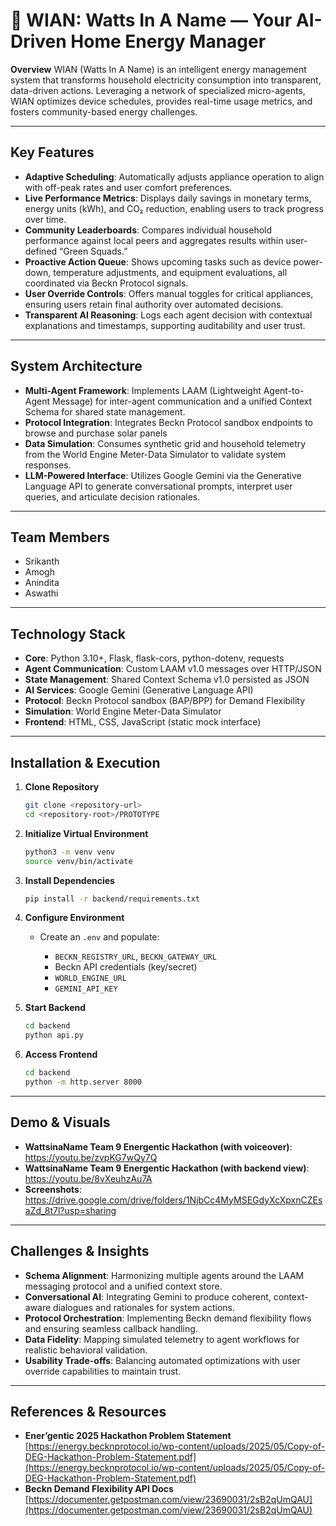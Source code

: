 # 📌 WIAN: Watts In A Name — Your AI-Driven Home Energy Manager

**Overview**
WIAN (Watts In A Name) is an intelligent energy management system that transforms household electricity consumption into transparent, data-driven actions. Leveraging a network of specialized micro-agents, WIAN optimizes device schedules, provides real-time usage metrics, and fosters community-based energy challenges.

---

## Key Features

* **Adaptive Scheduling**: Automatically adjusts appliance operation to align with off-peak rates and user comfort preferences.
* **Live Performance Metrics**: Displays daily savings in monetary terms, energy units (kWh), and CO₂ reduction, enabling users to track progress over time.
* **Community Leaderboards**: Compares individual household performance against local peers and aggregates results within user-defined “Green Squads.”
* **Proactive Action Queue**: Shows upcoming tasks such as device power-down, temperature adjustments, and equipment evaluations, all coordinated via Beckn Protocol signals.
* **User Override Controls**: Offers manual toggles for critical appliances, ensuring users retain final authority over automated decisions.
* **Transparent AI Reasoning**: Logs each agent decision with contextual explanations and timestamps, supporting auditability and user trust.

---

## System Architecture

* **Multi-Agent Framework**: Implements LAAM (Lightweight Agent-to-Agent Message) for inter-agent communication and a unified Context Schema for shared state management.
* **Protocol Integration**: Integrates Beckn Protocol sandbox endpoints to browse and purchase solar panels
* **Data Simulation**: Consumes synthetic grid and household telemetry from the World Engine Meter-Data Simulator to validate system responses.
* **LLM-Powered Interface**: Utilizes Google Gemini via the Generative Language API to generate conversational prompts, interpret user queries, and articulate decision rationales.

---

## Team Members

* Srikanth 
* Amogh
* Anindita
* Aswathi

---

## Technology Stack

* **Core**: Python 3.10+, Flask, flask-cors, python-dotenv, requests
* **Agent Communication**: Custom LAAM v1.0 messages over HTTP/JSON
* **State Management**: Shared Context Schema v1.0 persisted as JSON
* **AI Services**: Google Gemini (Generative Language API)
* **Protocol**: Beckn Protocol sandbox (BAP/BPP) for Demand Flexibility
* **Simulation**: World Engine Meter-Data Simulator
* **Frontend**: HTML, CSS, JavaScript (static mock interface)

---

## Installation & Execution

1. **Clone Repository**

   ```bash
   git clone <repository-url>
   cd <repository-root>/PROTOTYPE
   ```

2. **Initialize Virtual Environment**

   ```bash
   python3 -m venv venv
   source venv/bin/activate
   ```

3. **Install Dependencies**

   ```bash
   pip install -r backend/requirements.txt
   ```

4. **Configure Environment**

   * Create an `.env` and populate:

     * `BECKN_REGISTRY_URL`, `BECKN_GATEWAY_URL`
     * Beckn API credentials (key/secret)
     * `WORLD_ENGINE_URL`
     * `GEMINI_API_KEY`

5. **Start Backend**

   ```bash
   cd backend
   python api.py
   ```

7. **Access Frontend**

   ```bash
   cd backend
   python -m http.server 8000
   ```

---

## Demo & Visuals

* **WattsinaName Team 9 Energentic Hackathon (with voiceover)**: https://youtu.be/zvpKG7wQy7Q
* **WattsinaName Team 9 Energentic Hackathon (with backend view)**: https://youtu.be/8vXeuhzAu7A
* **Screenshots**: https://drive.google.com/drive/folders/1NjbCc4MyMSEGdyXcXpxnCZEsaZd_8t7l?usp=sharing
---

## Challenges & Insights

* **Schema Alignment**: Harmonizing multiple agents around the LAAM messaging protocol and a unified context store.
* **Conversational AI**: Integrating Gemini to produce coherent, context-aware dialogues and rationales for system actions.
* **Protocol Orchestration**: Implementing Beckn demand flexibility flows and ensuring seamless callback handling.
* **Data Fidelity**: Mapping simulated telemetry to agent workflows for realistic behavioral validation.
* **Usability Trade-offs**: Balancing automated optimizations with user override capabilities to maintain trust.

---

## References & Resources

* **Ener’gentic 2025 Hackathon Problem Statement**
  [https://energy.becknprotocol.io/wp-content/uploads/2025/05/Copy-of-DEG-Hackathon-Problem-Statement.pdf](https://energy.becknprotocol.io/wp-content/uploads/2025/05/Copy-of-DEG-Hackathon-Problem-Statement.pdf)
* **Beckn Demand Flexibility API Docs**
  [https://documenter.getpostman.com/view/23690031/2sB2qUmQAU](https://documenter.getpostman.com/view/23690031/2sB2qUmQAU)
